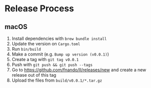 # Release Process

## macOS

1. Install dependencies with `brew bundle install`
2. Update the version on `Cargo.toml`
3. Run `bin/build`
4. Make a commit (e.g. `Bump up version (v0.0.1)`)
5. Create a tag with `git tag v0.0.1`
6. Push with `git push && git push --tags`
7. Go to https://github.com/fnando/ll/releases/new and create a new release out
   of this tag
8. Upload the files from `build/v0.0.1/*.tar.gz`
